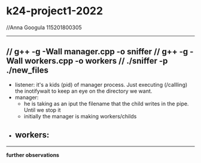 # k24-project1-2022
//Anna Googula 115201800305

-----------------
// g++ -g -Wall manager.cpp -o sniffer 
// g++ -g -Wall workers.cpp -o workers 
// ./sniffer -p ./new_files
------------------

* listener: it's a kids (pid) of manager process. Just executing (/callling) the inotifywait to keep an eye on the directory we want. 
* manager: 
    - he is taking as an iput the filename that the child writes in the pipe. Until we stop it
    - initially the manager is making workers/childs 
* workers:
    - 


-------------------------------------------------
__further observations__
